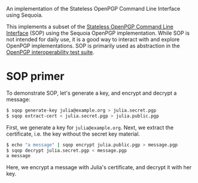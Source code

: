 An implementation of the Stateless OpenPGP Command Line Interface
using Sequoia.

This implements a subset of the [Stateless OpenPGP Command Line
Interface] (SOP) using the Sequoia OpenPGP implementation.  While SOP
is not intended for daily use, it is a good way to interact with and
explore OpenPGP implementations.  SOP is primarily used as abstraction
in the [OpenPGP interoperability test suite].

  [Stateless OpenPGP Command Line Interface]: https://datatracker.ietf.org/doc/draft-dkg-openpgp-stateless-cli/
  [OpenPGP interoperability test suite]: https://tests.sequoia-pgp.org/

# SOP primer

To demonstrate SOP, let's generate a key, and encrypt and decrypt a
message:

```sh
$ sqop generate-key julia@example.org > julia.secret.pgp
$ sqop extract-cert < julia.secret.pgp > julia.public.pgp
```

First, we generate a key for `julia@example.org`.  Next, we extract
the certificate, i.e. the key without the secret key material.

```sh
$ echo "a message" | sqop encrypt julia.public.pgp > message.pgp
$ sqop decrypt julia.secret.pgp < message.pgp
a message
```

Here, we encrypt a message with Julia's certificate, and decrypt it
with her key.
